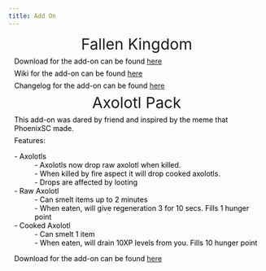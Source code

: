 ```yaml
---
title: Add On
---
```


<div>
    <div class="info-section">
        <div class="info-header" style="text-align: center;">
            <span style="font-size: 30px;">Fallen Kingdom</span>
        </div>
        <div style="margin: 0.5em 0.8em;">
            <span style="color: #000000;">
                Download for the add-on can be found <a href="https://github.com/SmokeyStack/FallenKingdomAddon/releases/latest" target="_blank" title="Github">here</a>
            </span>
        </div>
        <div style="margin: 0.5em 0.8em;">
            <span style="color: #000000;">Wiki for the add-on can be found <a href="https://smokeystack.github.io/fallen-kingdom-wiki/" target="_blank" title="Github">here</a></span>
        </div>
        <div style="margin: 0.5em 0.8em;">
            <span style="color: #000000;">Changelog for the add-on can be found <a href="https://smokeystack.github.io/fallen-kingdom-wiki/changelogs/" target="_blank" title="Github">here</a></span>
        </div>
    </div>
</div>
<div id="main-page" class="plainlinks main-page">
    <div class="info-section">
        <div class="info-header" style="text-align: center;">
            <span style="font-size: 30px;">Axolotl Pack</span>
        </div>
        <div style="margin: 0.5em 0.8em;">
            <span style="color: #000000;">This add-on was dared by friend and inspired by the meme that PhoenixSC made.</span>
        </div>
        <div style="margin: 0.5em 0.8em;">
            <span style="color: #000000;">Features:</span>
            <dl style="color: #000000;">
                <dt>- Axolotls</dt>
                <dd>- Axolotls now drop raw axolotl when killed.</dd>
                <dd>- When killed by fire aspect it will drop cooked axolotls.</dd>
                <dd>- Drops are affected by looting</dd>
                <dt>- Raw Axolotl</dt>
                <dd>- Can smelt items up to 2 minutes</dd>
                <dd>- When eaten, will give regeneration 3 for 10 secs. Fills 1 hunger point</dd>
                <dt>- Cooked Axolotl</dt>
                <dd>- Can smelt 1 item</dd>
                <dd>- When eaten, will drain 10XP levels from you. Fills 10 hunger point</dd>
            </dl>
        </div>
        <div style="margin: 0.5em 0.8em;">
            <span style="color: #000000;">
                Download for the add-on can be found <a href="https://github.com/SmokeyStack/SmokeyStack.github.io/releases/download/add-on/Axolotl.mcaddon" target="_blank" title="Github">here</a>
            </span>
        </div>
    </div>
</div>
